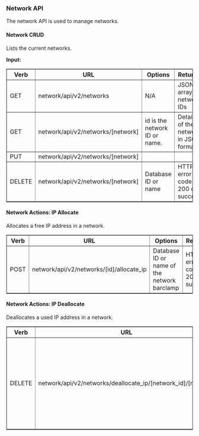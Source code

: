 ### Network API

The network API is used to manage networks.

#### Network CRUD

Lists the current networks.

**Input:**

<table border=1>
<tr><th> Verb </th><th> URL </th><th> Options </th><th> Returns </th><th> Comments </th></tr>
<tr><td> GET  </td><td>network/api/v2/networks</td><td>N/A</td><td>JSON array of network IDs</td><td></td></tr>
<tr><td> GET  </td><td>network/api/v2/networks/[network]</td><td>id is the network ID or name.</td><td>Details of the network in JSON format</td><td></
<tr><td> POST  </td><td>network/api/v2/networks</td><td> json definition (see Node Show) </td><td> must be a legal object </td></tr>
<tr><td> PUT  </td><td>network/api/v2/networks/[network]</td><td></td><td></td><td></td></tr>
<tr><td> DELETE  </td><td>network/api/v2/networks/[network]</td><td> Database ID or name </td><td>HTTP error code 200 on success</td><td></td></tr>
</table>


#### Network Actions: IP Allocate

Allocates a free IP address in a network.

<table border=1>
<tr><th> Verb </th><th> URL </th><th> Options </th><th> Returns </th><th> Comments </th></tr>
<tr><td>POST</td><td>network/api/v2/networks/[id]/allocate_ip</td><td> Database ID or name of the network barclamp </td><td>HTTP error code 200 on success</td><td></td></tr>
</table>


#### Network Actions: IP Deallocate

Deallocates a used IP address in a network.

<table border=1>
<tr><th> Verb </th><th> URL </th><th> Options </th><th> Returns </th><th> Comments </th></tr>
<tr><td>DELETE</td><td>network/api/v2/networks/deallocate_ip/[network_id]/[node_id]</td><td>id: Database ID or name of proposal<br>network_id: Database ID or name of network<br>node_id: Database ID or name of node</td><td>HTTP error code 200 on success</td><td></td></tr>
</table>

